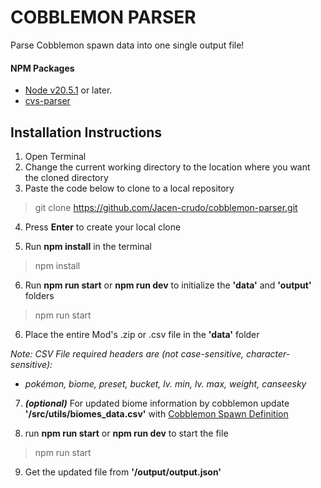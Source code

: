 # COBBLEMON PARSER
Parse Cobblemon spawn data into one single output file!

#### NPM Packages
- [Node v20.5.1](https://nodejs.org/en/download/package-manager) or later.
- [cvs-parser](https://www.npmjs.com/package/csv-parser)

## Installation Instructions
1. Open Terminal
2. Change the current working directory to the location where you want the cloned directory
3. Paste the code below to clone to a local repository
> git clone https://github.com/Jacen-crudo/cobblemon-parser.git

4. Press **Enter** to create your local clone

5. Run **npm install** in the terminal
> npm install

6. Run **npm run start** or **npm run dev** to initialize the **'data'** and **'output'** folders
> npm run start

6. Place the entire Mod's .zip or .csv file in the **'data'** folder

*Note: CSV File required headers are (not case-sensitive, character-sensitive):*
- *pokémon, biome, preset, bucket, lv. min, lv. max, weight, canseesky*

7. ***(optional)*** For updated biome information by cobblemon update **'/src/utils/biomes_data.csv'** with [Cobblemon Spawn Definition](https://wiki.cobblemon.com/index.php/Pok%C3%A9mon/Spawning/Spawn_Definitions)

8. run **npm run start** or **npm run dev** to start the file
> npm run start

9. Get the updated file from **'/output/output.json'**